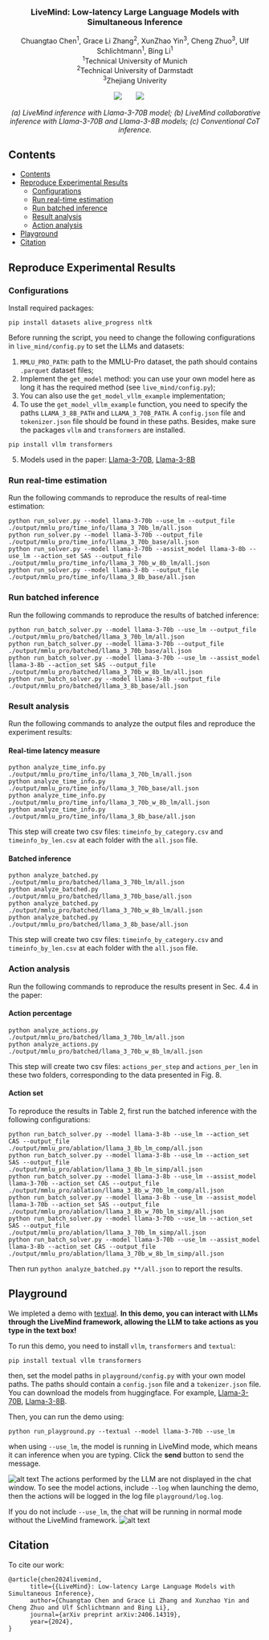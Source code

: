 <p align="center">
  <h3 align="center"><strong>LiveMind: Low-latency Large Language Models with Simultaneous Inference</strong></h3>

<p align="center">
    Chuangtao Chen<sup>1</sup>,
    Grace Li Zhang<sup>2</sup>,
    XunZhao Yin<sup>3</sup>,
    Cheng Zhuo<sup>3</sup>,
    Ulf Schlichtmann<sup>1</sup>,
    Bing Li<sup>1</sup><br>
    <sup>1</sup>Technical University of Munich<br>
    <sup>2</sup>Technical University of Darmstadt<br>
    <sup>3</sup>Zhejiang Univerity
</p>


<div align="center">

<a href='https://arxiv.org/abs/2406.14319'><img src='https://img.shields.io/badge/arXiv-2406.14319-b31b1b.svg'></a> &nbsp;&nbsp;&nbsp;&nbsp;&nbsp;
 <a href=''><img src='https://img.shields.io/badge/License-MIT-blue'></a> &nbsp;&nbsp;&nbsp;&nbsp;&nbsp;
</div>

<p align="center">
    <img src="./res/01_overview.png" alt>
    <em>(a) LiveMind inference with Llama-3-70B model; (b) LiveMind collaborative inference with Llama-3-70B and Llama-3-8B models; (c) Conventional CoT inference.</em>
</p>

## Contents
- [Contents](#contents)
- [Reproduce Experimental Results](#reproduce-experimental-results)
  - [Configurations](#configurations)
  - [Run real-time estimation](#run-real-time-estimation)
  - [Run batched inference](#run-batched-inference)
  - [Result analysis](#result-analysis)
  - [Action analysis](#action-analysis)
- [Playground](#playground)
- [Citation](#citation)
## Reproduce Experimental Results
### Configurations
Install required packages:
```
pip install datasets alive_progress nltk
```
Before running the script, you need to change the following configurations in `live_mind/config.py` to set the LLMs and datasets:
1. `MMLU_PRO_PATH`: path to the MMLU-Pro dataset, the path should contains `.parquet` dataset files;
2. Implement the `get_model` method: you can use your own model here as long it has the required method (see `live_mind/config.py`);
3. You can also use the `get_model_vllm_example` implementation;
4. To use the `get_model_vllm_example` function, you need to specify the paths `LLAMA_3_8B_PATH` and `LLAMA_3_70B_PATH`. A `config.json` file and `tokenizer.json` file should be found in these paths. Besides, make sure the packages `vllm` and `transformers` are installed.
```
pip install vllm transformers
```

5. Models used in the paper: [Llama-3-70B](https://huggingface.co/casperhansen/llama-3-70b-instruct-awq/), [Llama-3-8B](https://huggingface.co/casperhansen/llama-3-8b-instruct-awq/)

### Run real-time estimation
Run the following commands to reproduce the results of real-time estimation:
```
python run_solver.py --model llama-3-70b --use_lm --output_file ./output/mmlu_pro/time_info/llama_3_70b_lm/all.json
python run_solver.py --model llama-3-70b --output_file ./output/mmlu_pro/time_info/llama_3_70b_base/all.json
python run_solver.py --model llama-3-70b --assist_model llama-3-8b --use_lm --action_set SAS --output_file ./output/mmlu_pro/time_info/llama_3_70b_w_8b_lm/all.json
python run_solver.py --model llama-3-8b --output_file ./output/mmlu_pro/time_info/llama_3_8b_base/all.json
```
### Run batched inference
Run the following commands to reproduce the results of batched inference:
```
python run_batch_solver.py --model llama-3-70b --use_lm --output_file ./output/mmlu_pro/batched/llama_3_70b_lm/all.json
python run_batch_solver.py --model llama-3-70b --output_file ./output/mmlu_pro/batched/llama_3_70b_base/all.json
python run_batch_solver.py --model llama-3-70b --use_lm --assist_model llama-3-8b --action_set SAS --output_file ./output/mmlu_pro/batched/llama_3_70b_w_8b_lm/all.json
python run_batch_solver.py --model llama-3-8b --output_file ./output/mmlu_pro/batched/llama_3_8b_base/all.json
```

### Result analysis
Run the following commands to analyze the output files and reproduce the experiment results:
#### Real-time latency measure
```
python analyze_time_info.py ./output/mmlu_pro/time_info/llama_3_70b_lm/all.json
python analyze_time_info.py ./output/mmlu_pro/time_info/llama_3_70b_base/all.json
python analyze_time_info.py ./output/mmlu_pro/time_info/llama_3_70b_w_8b_lm/all.json
python analyze_time_info.py ./output/mmlu_pro/time_info/llama_3_8b_base/all.json
```

This step will create two csv files: `timeinfo_by_category.csv` and `timeinfo_by_len.csv` at each folder with the `all.json` file.
#### Batched inference
```
python analyze_batched.py ./output/mmlu_pro/batched/llama_3_70b_lm/all.json
python analyze_batched.py ./output/mmlu_pro/batched/llama_3_70b_base/all.json
python analyze_batched.py ./output/mmlu_pro/batched/llama_3_70b_w_8b_lm/all.json
python analyze_batched.py ./output/mmlu_pro/batched/llama_3_8b_base/all.json
```
This step will create two csv files: `timeinfo_by_category.csv` and `timeinfo_by_len.csv` at each folder with the `all.json` file.

### Action analysis
Run the following commands to reproduce the results present in Sec. 4.4 in the paper:

#### Action percentage
```
python analyze_actions.py ./output/mmlu_pro/batched/llama_3_70b_lm/all.json
python analyze_actions.py ./output/mmlu_pro/batched/llama_3_70b_w_8b_lm/all.json
```
This step will create two csv files: `actions_per_step` and `actions_per_len` in these two folders, corresponding to the data presented in Fig. 8.

#### Action set
To reproduce the results in Table 2, first run the batched inference with the following configurations:
```
python run_batch_solver.py --model llama-3-8b --use_lm --action_set CAS --output_file ./output/mmlu_pro/ablation/llama_3_8b_lm_comp/all.json
python run_batch_solver.py --model llama-3-8b --use_lm --action_set SAS --output_file ./output/mmlu_pro/ablation/llama_3_8b_lm_simp/all.json
python run_batch_solver.py --model llama-3-8b --use_lm --assist_model llama-3-70b --action_set CAS --output_file ./output/mmlu_pro/ablation/llama_3_8b_w_70b_lm_comp/all.json
python run_batch_solver.py --model llama-3-8b --use_lm --assist_model llama-3-70b --action_set SAS --output_file ./output/mmlu_pro/ablation/llama_3_8b_w_70b_lm_simp/all.json
python run_batch_solver.py --model llama-3-70b --use_lm --action_set SAS --output_file ./output/mmlu_pro/ablation/llama_3_70b_lm_simp/all.json
python run_batch_solver.py --model llama-3-70b --use_lm --assist_model llama-3-8b --action_set CAS --output_file ./output/mmlu_pro/ablation/llama_3_70b_w_8b_lm_simp/all.json
```

Then run `python analyze_batched.py **/all.json` to report the results.

## Playground
We impleted a demo with [textual](https://textual.textualize.io/).
**In this demo, you can interact with LLMs through the LiveMind framework, allowing the LLM to take actions as you type in the text box!**

To run this demo, you need to install `vllm`, `transformers` and `textual`:
```
pip install textual vllm transformers
```
then, set the model paths in `playground/config.py` with your own model paths. The paths should contain a `config.json` file and a `tokenizer.json` file. You can download the models from huggingface. For example, [Llama-3-70B](https://huggingface.co/casperhansen/llama-3-70b-instruct-awq/), [Llama-3-8B](https://huggingface.co/casperhansen/llama-3-8b-instruct-awq/).

Then, you can run the demo using:
```
python run_playground.py --textual --model llama-3-70b --use_lm
```

when using `--use_lm`, the model is running in LiveMind mode, which means it can inference when you are typing. Click the **send** button to send the message.

![alt text](./res/02_demo_lm.png)
The actions performed by the LLM are not displayed in the chat window. To see the model actions, include `--log` when launching the demo, then the actions will be logged in the log file `playground/log.log`.

If you do not include `--use_lm`, the chat will be running in normal mode without the LiveMind framework.
![alt text](./res/03_demo_baseline.png)

## Citation

To cite our work:
```
@article{chen2024livemind,
      title={{LiveMind}: Low-latency Large Language Models with Simultaneous Inference},
      author={Chuangtao Chen and Grace Li Zhang and Xunzhao Yin and Cheng Zhuo and Ulf Schlichtmann and Bing Li},
      journal={arXiv preprint arXiv:2406.14319},
      year={2024},
}
```
